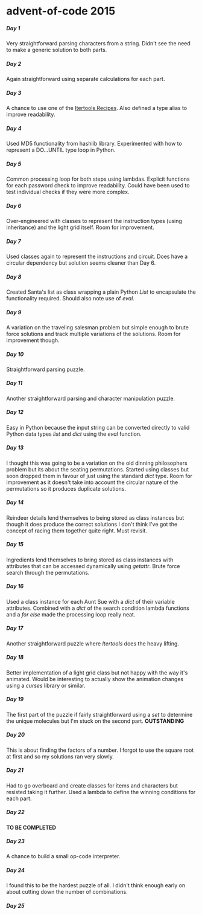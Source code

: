 # advent-of-code 2015

##### Day 1
Very straightforward parsing characters from a string. Didn't see the need to make a generic solution to both parts.

##### Day 2
Again straightforward using separate calculations for each part.

##### Day 3
A chance to use one of the [Itertools Recipes](https://docs.python.org/3/library/itertools.html). Also defined a type
alias to improve readability.

##### Day 4
Used MD5 functionality from hashlib library. Experimented with how to represent a DO...UNTIL type loop in Python. 

##### Day 5
Common processing loop for both steps using lambdas. Explicit functions for each password check to improve readability.
Could have been used to test individual checks if they were more complex.  

##### Day 6
Over-engineered with classes to represent the instruction types (using inheritance) and the light grid itself. Room for
improvement.

##### Day 7
Used classes again to represent the instructions and circuit. Does have a circular dependency but solution seems cleaner
than Day 6.

##### Day 8
Created Santa's list as class wrapping a plain Python *List* to encapsulate the functionality required. Should also 
note use of *eval*.

##### Day 9
A variation on the traveling salesman problem but simple enough to brute force solutions and track multiple variations
of the solutions. Room for improvement though.

##### Day 10
Straightforward parsing puzzle.

##### Day 11
Another straightforward parsing and character manipulation puzzle.

##### Day 12
Easy in Python because the input string can be converted directly to valid Python data types *list* and *dict* using 
the *eval* function.

##### Day 13
I thought this was going to be a variation on the old dinning philosophers problem but its about the seating 
permutations. Started using classes but soon dropped them in favour of just using the standard *dict* type. Room for
improvement as it doesn't take into account the circular nature of the permutations so it produces duplicate solutions.

##### Day 14
Reindeer details lend themselves to being stored as class instances but though it does produce the correct solutions I 
don't think I've got the concept of racing them together quite right. Must revisit.

##### Day 15
Ingredients lend themselves to bring stored as class instances with attributes that can be accessed dynamically using 
*getattr*. Brute force search through the permutations.

##### Day 16
Used a class instance for each Aunt Sue with a *dict* of their variable attributes. Combined with a *dict* of the
search condition lambda functions and a *for* *else* made the processing loop really neat.  

##### Day 17
Another straightforward puzzle where *Itertools* does the heavy lifting. 

##### Day 18
Better implementation of a light grid class but not happy with the way it's animated. Would be interesting to actually
show the animation changes using a *curses* library or similar.

##### Day 19
The first part of the puzzle if fairly straightforward using a *set* to determine the unique molecules but I'm stuck on
the second part. **OUTSTANDING** 

##### Day 20
This is about finding the factors of a number. I forgot to use the square root at first and so my solutions ran very
slowly.

##### Day 21
Had to go overboard and create classes for items and characters but resisted taking it further. Used a lambda to define
the winning conditions for each part.

##### Day 22
**TO BE COMPLETED**

##### Day 23
A chance to build a small op-code interpreter.

##### Day 24
I found this to be the hardest puzzle of all. I didn't think enough early on about cutting down the number of
combinations.

##### Day 25
